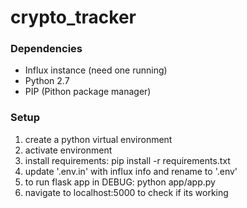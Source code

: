 # crypto_tracker

### Dependencies
- Influx instance (need one running)
- Python 2.7
- PIP (Pithon package manager)


### Setup
1. create a python virtual environment
2. activate environment
3. install requirements: pip install -r requirements.txt
4. update '.env.in' with influx info and rename to '.env'
5. to run flask app in DEBUG: python app/app.py
6. navigate to localhost:5000 to check if its working
